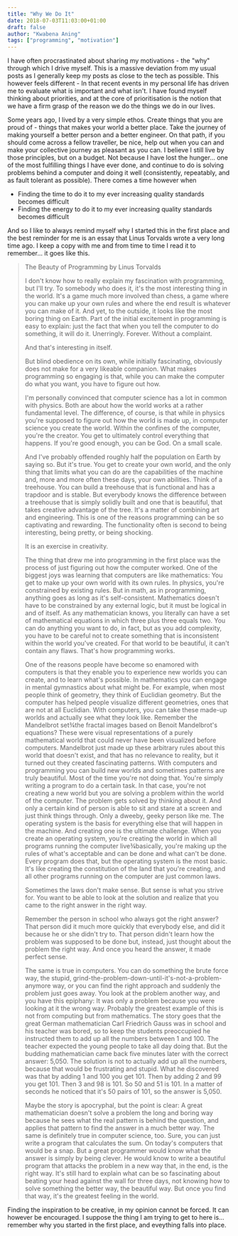 ```yaml
---
title: "Why We Do It"
date: 2018-07-03T11:03:00+01:00
draft: false
author: "Kwabena Aning"
tags: ["programming", "motivation"]
---
```


I have often procrastinated about sharing my motivations - the "why" through which I drive myself. This is a massive deviation from my usual posts as I generally keep my posts as close to the tech as possible. This however feels different - In that recent events in my personal life has driven me to evaluate what is important and what isn't. I have found myself thinking about priorities, and at the core of prioritisation is the notion that we have a firm grasp of the reason we do the things we do in our lives.

Some years ago, I lived by a very simple ethos. Create things that you are proud of - things that makes your world a better place. Take the journey of making yourself a better person and a better engineer. On that path, if you should come across a fellow traveller, be nice, help out when you can and make your collective journey as pleasant as you can. I believe I still live by those principles, but on a budget. Not because I have lost the hunger... one of the most fulfilling things I have ever done, and continue to do is solving problems behind a computer and doing it well (consistently, repeatably, and as fault tolerant as possible). There comes a time however when 
 - Finding the time to do it to my ever increasing quality standards becomes difficult
 - Finding the energy to do it to my ever increasing quality standards becomes difficult

And so I like to always remind myself why I started this in the first place and the best reminder for me is an essay that Linus Torvalds wrote a very long time ago. I keep a copy with me and from time to time I read it to remember... it goes like this.



> The Beauty of Programming
> by Linus Torvalds
>
>I don't know how to really explain my fascination with programming, but I'll try.
To somebody who does it, it's the most interesting thing in the world. It's a
game much more involved than chess, a game where you can make up your own
rules and where the end result is whatever you can make of it.
And yet, to the outside, it looks like the most boring thing on Earth.
Part of the initial excitement in programming is easy to explain: just the fact
that when you tell the computer to do something, it will do it. Unerringly.
Forever. Without a complaint.
>
> And that's interesting in itself.
>
> But blind obedience on its own, while initially fascinating, obviously does not
make for a very likeable companion. What makes programming so engaging is
that, while you can make the computer do what you want, you have to figure
out how.
>
> I'm personally convinced that computer science has a lot in common with
physics. Both are about how the world works at a rather fundamental level. The
difference, of course, is that while in physics you're supposed to figure out how
the world is made up, in computer science you create the world. Within the
confines of the computer, you're the creator. You get to ultimately control
everything that happens. If you're good enough, you can be God. On a small
scale.
>
> And I've probably offended roughly half the population on Earth by saying so.
But it's true. You get to create your own world, and the only thing that limits
what you can do are the capabilities of the machine and, more and more often
these days, your own abilities.
Think of a treehouse. You can build a treehouse that is functional and has a
trapdoor and is stable. But everybody knows the difference between a
treehouse that is simply solidly built and one that is beautiful, that takes
creative advantage of the tree. It's a matter of combining art and engineering.
This is one of the reasons programming can be so captivating and rewarding.
The functionality often is second to being interesting, being pretty, or being
shocking.
>
> It is an exercise in creativity.
>
>The thing that drew me into programming in the first place was the process of
just figuring out how the computer worked. One of the biggest joys was
learning that computers are like mathematics: You get to make up your own
world with its own rules. In physics, you're constrained by existing rules. But in
math, as in programming, anything goes as long as it's self-consistent.
Mathematics doesn't have to be constrained by any external logic, but it must
be logical in and of itself. As any mathematician knows, you literally can have a
set of mathematical equations in which three plus three equals two. You can do
anything you want to do, in fact, but as you add complexity, you have to be
careful not to create something that is inconsistent within the world you've
created. For that world to be beautiful, it can't contain any flaws. That's how
programming works.
>
> One of the reasons people have become so enamored with computers is that
they enable you to experience new worlds you can create, and to learn what's
possible. In mathematics you can engage in mental gymnastics about what might
be. For example, when most people think of geometry, they think of Euclidian
geometry. But the computer has helped people visualize different geometries,
ones that are not at all Euclidian. With computers, you can take these made-up
worlds and actually see what they look like. Remember the Mandelbrot set¾the
fractal images based on Benoit Mandelbrot's equations? These were visual
representations of a purely mathematical world that could never have been
visualized before computers. Mandelbrot just made up these arbitrary rules
about this world that doesn't exist, and that has no relevance to reality, but it
turned out they created fascinating patterns. With computers and programming
you can build new worlds and sometimes patterns are truly beautiful.
Most of the time you're not doing that. You're simply writing a program to do a
certain task. In that case, you're not creating a new world but you are solving a
problem within the world of the computer. The problem gets solved by thinking
about it. And only a certain kind of person is able to sit and stare at a screen
and just think things through. Only a dweeby, geeky person like me.
The operating system is the basis for everything else that will happen in the
machine. And creating one is the ultimate challenge. When you create an
operating system, you're creating the world in which all programs running the
computer live¾basically, you're making up the rules of what's acceptable and
can be done and what can't be done. Every program does that, but the
operating system is the most basic. It's like creating the constitution of the land
that you're creating, and all other programs running on the computer are just
common laws.
> 
> Sometimes the laws don't make sense. But sense is what you strive for. You
want to be able to look at the solution and realize that you came to the right
answer in the right way.
> 
> Remember the person in school who always got the right answer? That person
did it much more quickly that everybody else, and did it because he or she
didn't try to. That person didn't learn how the problem was supposed to be done
but, instead, just thought about the problem the right way. And once you heard
the answer, it made perfect sense.
> 
> The same is true in computers. You can do something the brute force way, the
stupid, grind-the-problem-down-until-it's-not-a-problem-anymore way, or you
can find the right approach and suddenly the problem just goes away. You look
at the problem another way, and you have this epiphany: It was only a problem
because you were looking at it the wrong way.
Probably the greatest example of this is not from computing but from
mathematics. The story goes that the great German mathematician Carl
Friedrich Gauss was in school and his teacher was bored, so to keep the
students preoccupied he instructed them to add up all the numbers between 1
and 100. The teacher expected the young people to take all day doing that. But
the budding mathematician came back five minutes later with the correct
answer: 5,050. The solution is not to actually add up all the numbers, because
that would be frustrating and stupid. What he discovered was that by adding 1
and 100 you get 101. Then by adding 2 and 99 you get 101. Then 3 and 98 is 101.
So 50 and 51 is 101. In a matter of seconds he noticed that it's 50 pairs of 101,
so the answer is 5,050.
>
> Maybe the story is apocryphal, but the point is clear: A great mathematician
doesn't solve a problem the long and boring way because he sees what the real
pattern is behind the question, and applies that pattern to find the answer in a
much better way. The same is definitely true in computer science, too. Sure, you
can just write a program that calculates the sum. On today's computers that
would be a snap. But a great programmer would know what the answer is
simply by being clever. He would know to write a beautiful program that attacks
the problem in a new way that, in the end, is the right way.
It's still hard to explain what can be so fascinating about beating your head
against the wall for three days, not knowing how to solve something the better
way, the beautiful way. But once you find that way, it's the greatest feeling in
the world.

Finding the inspiration to be creative, in my opinion cannot be forced. It can however be encouraged. I suppose the thing I am trying to get to here is... remember why you started in the first place, and eveything falls into place.
